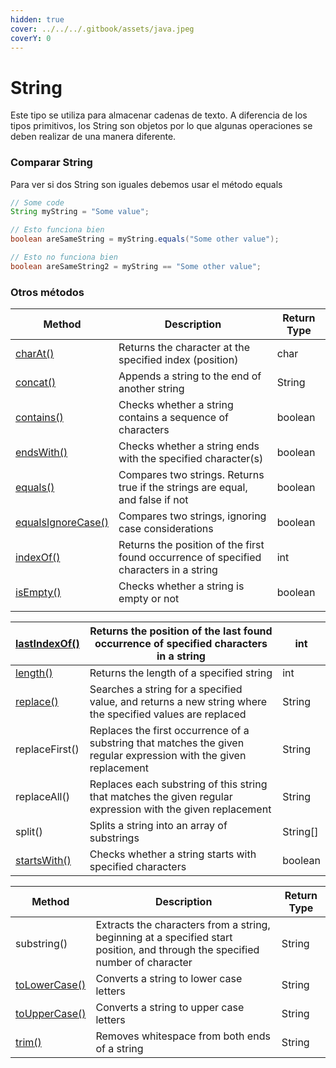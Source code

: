 ```yaml
---
hidden: true
cover: ../../../.gitbook/assets/java.jpeg
coverY: 0
---
```


# String

Este tipo se utiliza para almacenar cadenas de texto. A diferencia de los tipos primitivos, los String son objetos por lo que algunas operaciones se deben realizar de una manera diferente.

### Comparar String

Para ver si dos String son iguales debemos usar el método equals

```java
// Some code
String myString = "Some value";

// Esto funciona bien
boolean areSameString = myString.equals("Some other value");

// Esto no funciona bien
boolean areSameString2 = myString == "Some other value";
```

### Otros métodos

| Method                                                                                 | Description                                                                            | Return Type |
| -------------------------------------------------------------------------------------- | -------------------------------------------------------------------------------------- | ----------- |
| [charAt()](https://www.w3schools.com/java/ref\_string\_charat.asp)                     | Returns the character at the specified index (position)                                | char        |
| [concat()](https://www.w3schools.com/java/ref\_string\_concat.asp)                     | Appends a string to the end of another string                                          | String      |
| [contains()](https://www.w3schools.com/java/ref\_string\_contains.asp)                 | Checks whether a string contains a sequence of characters                              | boolean     |
| [endsWith()](https://www.w3schools.com/java/ref\_string\_endswith.asp)                 | Checks whether a string ends with the specified character(s)                           | boolean     |
| [equals()](https://www.w3schools.com/java/ref\_string\_equals.asp)                     | Compares two strings. Returns true if the strings are equal, and false if not          | boolean     |
| [equalsIgnoreCase()](https://www.w3schools.com/java/ref\_string\_equalsignorecase.asp) | Compares two strings, ignoring case considerations                                     | boolean     |
| [indexOf()](https://www.w3schools.com/java/ref\_string\_indexof.asp)                   | Returns the position of the first found occurrence of specified characters in a string | int         |
| [isEmpty()](https://www.w3schools.com/java/ref\_string\_isempty.asp)                   | Checks whether a string is empty or not                                                | boolean     |
|                                                                                        |                                                                                        |             |

| [lastIndexOf()](https://www.w3schools.com/java/ref\_string\_lastindexof.asp) | Returns the position of the last found occurrence of specified characters in a string                             | int       |
| ---------------------------------------------------------------------------- | ----------------------------------------------------------------------------------------------------------------- | --------- |
| [length()](https://www.w3schools.com/java/ref\_string\_length.asp)           | Returns the length of a specified string                                                                          | int       |
| [replace()](https://www.w3schools.com/java/ref\_string\_replace.asp)         | Searches a string for a specified value, and returns a new string where the specified values are replaced         | String    |
| replaceFirst()                                                               | Replaces the first occurrence of a substring that matches the given regular expression with the given replacement | String    |
| replaceAll()                                                                 | Replaces each substring of this string that matches the given regular expression with the given replacement       | String    |
| split()                                                                      | Splits a string into an array of substrings                                                                       | String\[] |
| [startsWith()](https://www.w3schools.com/java/ref\_string\_startswith.asp)   | Checks whether a string starts with specified characters                                                          | boolean   |

| Method                                                                       | Description                                                                                                                   | Return Type |
| ---------------------------------------------------------------------------- | ----------------------------------------------------------------------------------------------------------------------------- | ----------- |
| substring()                                                                  | Extracts the characters from a string, beginning at a specified start position, and through the specified number of character | String      |
| [toLowerCase()](https://www.w3schools.com/java/ref\_string\_tolowercase.asp) | Converts a string to lower case letters                                                                                       | String      |
| [toUpperCase()](https://www.w3schools.com/java/ref\_string\_touppercase.asp) | Converts a string to upper case letters                                                                                       | String      |
| [trim()](https://www.w3schools.com/java/ref\_string\_trim.asp)               | Removes whitespace from both ends of a string                                                                                 | String      |
